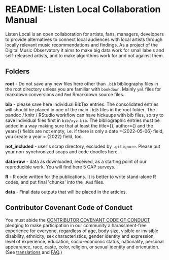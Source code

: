 # README: Listen Local Collaboration Manual

Listen Local is an open collaboration for artists, fans, managers, developers to provide alternatives to connect local audiences with local artists through locally relevant music recommendations and findings. As a project of the  Digital Music Observatory it aims to make big data work for small labels and self-released artists, and to make algorithms work for and not against them.

## Folders

**root** - Do not save any new files here other than `.bib` bibliography files in the root directory unless you are familiar with `bookdown`. Mainly `yml` files for markdown conversions and `Rmd` Rmarkdown source files. 

**bib** - please save here individual BibTex entries.  The consolidated entries will should be placed in one of the main `.bib` files in the root folder. The pandoc / knitr / RStudio workflow can have hickuups with bib files, so try to save individual files first in `bib/xyz.bib`. The bibliographic entries must be added in a way making sure that at least the title={}, author={} and the year={} fields are not empty, i.e. if there is only a date ={2022-05-06} field, you create a year = {2022} field, too.

**not_included** - user's scrap directory, excluded by `.gitignore`.  Please put your non-synchronized scaps and code doodles here.

**data-raw** - data as downloaded, received, as a starting point of our reproducible work. You will find here 5 CAP surveys.

**R** - R code written for the publications.  It is better to write stand-alone R codes, and put final 'chunks' into the `.Rmd` files.

**data** - Final data outputs that will be placed in the articles.


## Contributor Covenant Code of Conduct

You must abide the [CONTRIBUTOR COVENANT CODE OF CONDUCT](https://www.contributor-covenant.org/version/2/1/code_of_conduct/) pledging to make participation in our community a harassment-free experience for everyone, regardless of age, body size, visible or invisible disability, ethnicity, sex characteristics, gender identity and expression, level of experience, education, socio-economic status, nationality, personal appearance, race, caste, color, religion, or sexual identity and orientation. (See [translations](https://www.contributor-covenant.org/translations/) and [FAQ](https://www.contributor-covenant.org/faq/).)